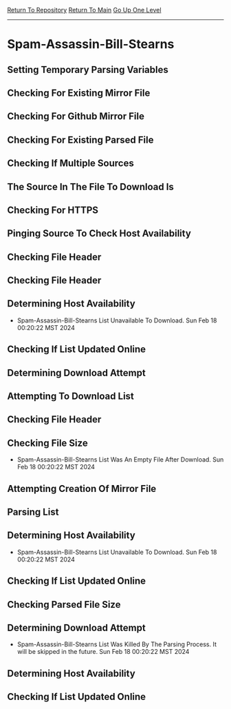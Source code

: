 [Return To Repository](https://github.com/DigitalWarrior/piholeparser/)
[Return To Main](https://github.com/DigitalWarrior/piholeparser/blob/master/RecentRunLogs/Mainlog.md)
[Go Up One Level](https://github.com/DigitalWarrior/piholeparser/blob/master/RecentRunLogs/TopLevelScripts/30-Processing-External-Blacklists.md)
____________________________________
# Spam-Assassin-Bill-Stearns
## Setting Temporary Parsing Variables
## Checking For Existing Mirror File
## Checking For Github Mirror File
## Checking For Existing Parsed File
## Checking If Multiple Sources
## The Source In The File To Download Is
## Checking For HTTPS
## Pinging Source To Check Host Availability
## Checking File Header
## Checking File Header
## Determining Host Availability
* Spam-Assassin-Bill-Stearns List Unavailable To Download. Sun Feb 18 00:20:22 MST 2024
## Checking If List Updated Online
## Determining Download Attempt
## Attempting To Download List
## Checking File Header
## Checking File Size
* Spam-Assassin-Bill-Stearns List Was An Empty File After Download. Sun Feb 18 00:20:22 MST 2024
## Attempting Creation Of Mirror File
## Parsing List
## Determining Host Availability
* Spam-Assassin-Bill-Stearns List Unavailable To Download. Sun Feb 18 00:20:22 MST 2024
## Checking If List Updated Online
## Checking Parsed File Size
## Determining Download Attempt
* Spam-Assassin-Bill-Stearns List Was Killed By The Parsing Process. It will be skipped in the future. Sun Feb 18 00:20:22 MST 2024
## Determining Host Availability
## Checking If List Updated Online
